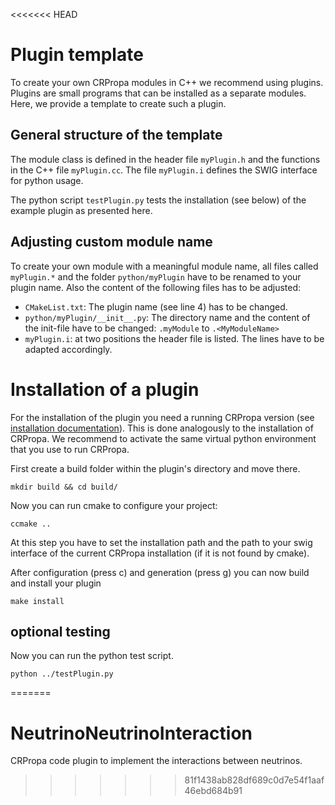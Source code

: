 <<<<<<< HEAD
# Plugin template

To create your own CRPropa modules in C++ we recommend using plugins. Plugins are small programs that can be installed as a separate modules. 
Here, we provide a template to create such a plugin. 

## General structure of the template
The module class is defined in the header file `myPlugin.h` and the functions in the C++ file `myPlugin.cc`. The file `myPlugin.i` defines the SWIG interface for python usage. 

The python script `testPlugin.py` tests the installation (see below) of the example plugin as presented here.

## Adjusting custom module name
To create your own module with a meaningful module name, all files called `myPlugin.*` and the folder `python/myPlugin` have to be renamed to your plugin name. Also the content of the following files has to be adjusted: 
- `CMakeList.txt`:  The plugin name (see line 4) has to be changed.
- `python/myPlugin/__init__.py`: The directory name and the content of the init-file have to be changed: `.myModule` to `.<MyModuleName>`
- `myPlugin.i`: at two positions the header file is listed. The lines have to be adapted accordingly. 

# Installation of a plugin
For the installation of the plugin you need a running CRPropa version (see [installation documentation](https://crpropa.github.io/CRPropa3/pages/Installation.html)).
This is done analogously to the installation of CRPropa. We recommend to activate the same virtual python environment that you use to run CRPropa.

First create a build folder within the plugin's directory and move there.

    mkdir build && cd build/

Now you can run cmake to configure your project:

    ccmake ..

At this step you have to set the installation path and the path to your swig interface of the current CRPropa installation (if it is not found by cmake).

After configuration (press c) and generation (press g) you can now build and install your plugin

    make install


## optional testing
Now you can run the python test script. 

    python ../testPlugin.py
=======
# NeutrinoNeutrinoInteraction
CRPropa code plugin to implement the interactions between neutrinos.
>>>>>>> 81f1438ab828df689c0d7e54f1aaf46ebd684b91
